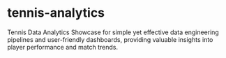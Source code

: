 # tennis-analytics
Tennis Data Analytics Showcase for simple yet effective data engineering pipelines and user-friendly dashboards, providing valuable insights into player performance and match trends. 
